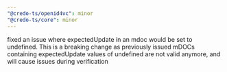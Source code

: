 ```yaml
---
"@credo-ts/openid4vc": minor
"@credo-ts/core": minor
---
```


fixed an issue where expectedUpdate in an mdoc would be set to undefined. This is a breaking change as previously issued mDOCs containing expectedUpdate values of undefined are not valid anymore, and will cause issues during verification
